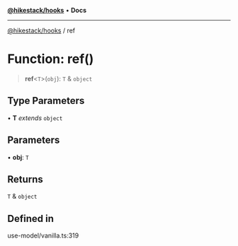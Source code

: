 [**@hikestack/hooks**](/official/reference/hooks/index.md) • **Docs**

***

[@hikestack/hooks](/official/reference/hooks/globals.md) / ref

# Function: ref()

> **ref**\<`T`\>(`obj`): `T` & `object`

## Type Parameters

• **T** *extends* `object`

## Parameters

• **obj**: `T`

## Returns

`T` & `object`

## Defined in

use-model/vanilla.ts:319
